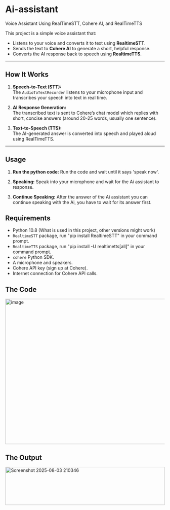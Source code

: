 # Ai-assistant
Voice Assistant Using RealTimeSTT, Cohere AI, and RealTimeTTS

This project is a simple voice assistant that:

- Listens to your voice and converts it to text using **RealtimeSTT**.
- Sends the text to **Cohere AI** to generate a short, helpful response.
- Converts the AI response back to speech using **RealtimeTTS**.

---

## How It Works

1. **Speech-to-Text (STT):**  
   The `AudioToTextRecorder` listens to your microphone input and transcribes your speech into text in real time.

2. **AI Response Generation:**  
   The transcribed text is sent to Cohere’s chat model which replies with short, concise answers (around 20-25 words, usually one sentence).

3. **Text-to-Speech (TTS):**  
   The AI-generated answer is converted into speech and played aloud using RealTimeTTS.

---

## Usage

1. **Run the python code:**
   Run the code and wait until it says 'speak now'.
   
2. **Speaking:**
   Speak into your microphone and wait for the Ai assistant to response.

3. **Continue Speaking:**
   After the answer of the Ai assistant you can continue speaking with the Ai, you have to wait for its answer first.

## Requirements
- Python 10.8 (What is used in this project, other versions might work)
- `RealtimeSTT` package, run "pip install RealtimeSTT" in your command prompt.
- `RealtimeTTS` package, run "pip install -U realtimetts[all]" in your command prompt.
- `cohere` Python SDK.
- A microphone and speakers.
- Cohere API key (sign up at Cohere).
- Internet connection for Cohere API calls.

## The Code

<img width="821" height="458" alt="image" src="https://github.com/user-attachments/assets/b9f9e506-f002-4ea3-9435-d43b9473cc9d" />


## The Output

<img width="504" height="120" alt="Screenshot 2025-08-03 210346" src="https://github.com/user-attachments/assets/a92c5eb6-cc87-480b-a93b-ef76c3e91449" />

